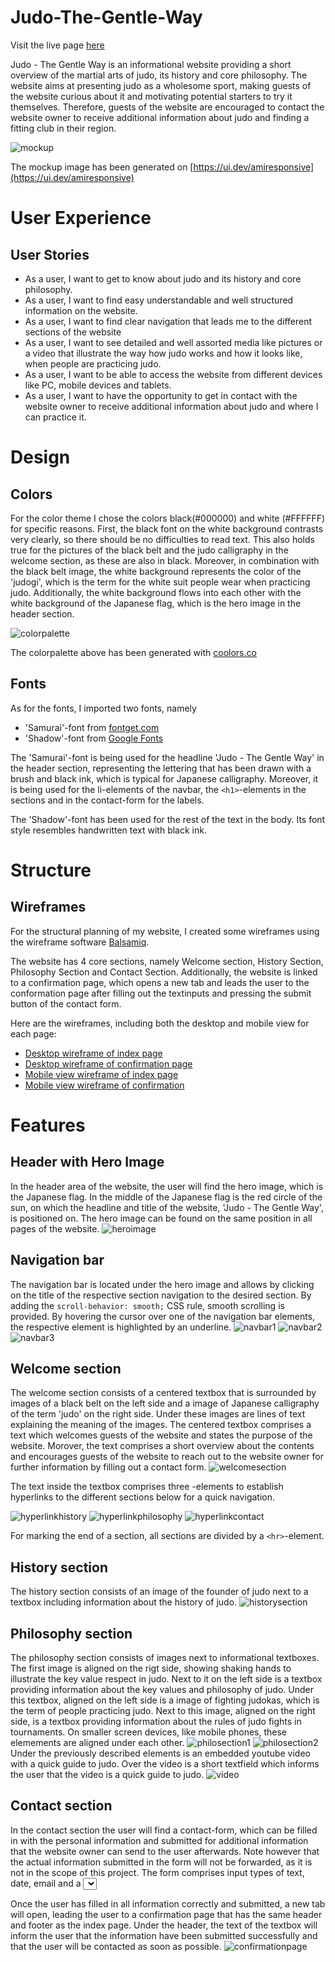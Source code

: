 # Judo-The-Gentle-Way
Visit the live page [here](https://herfri.github.io/Judo-The-Gentle-Way/)

Judo - The Gentle Way is an informational website providing a short overview of the martial arts of judo, its history and core philosophy. The website aims at presenting judo as a wholesome sport, making guests of the website curious about it and motivating potential starters to try it themselves. Therefore, guests of the website are encouraged to contact the website owner to receive additional information about judo and finding a fitting club in their region.
 
![mockup](https://github.com/HerFri/Judo-The-Gentle-Way/blob/main/readmeimages/mockup.PNG?raw=true)

The mockup image has been generated on [https://ui.dev/amiresponsive](https://ui.dev/amiresponsive)


# User Experience
## User Stories
* As a user, I want to get to know about judo and its history and core philosophy.
* As a user, I want to find easy understandable and well structured information on the website.
* As a user, I want to find clear navigation that leads me to the different sections of the website
* As a user, I want to see detailed and well assorted media like pictures or a video that illustrate the way how judo works and how it looks like, when people are practicing judo.
* As a user, I want to be able to access the website from different devices like PC, mobile devices and tablets.
* As a user, I want to have the opportunity to get in contact with the website owner to receive additional information about judo and where I can practice it.

# Design
## Colors
For the color theme I chose the colors black(#000000) and white (#FFFFFF) for specific reasons. First, the black font on the white background contrasts very clearly, so there should be no difficulties to read text. This also holds true for the pictures of the black belt and the judo calligraphy in the welcome section, as these are also in black. Moreover, in combination with the black belt image, the white background represents the color of the 'judogi', which is the term for the white suit people wear when practicing judo. Additionally, the white background flows into each other with the white background of the Japanese flag, which is the hero image in the header section.

![colorpalette](https://github.com/HerFri/Judo-The-Gentle-Way/blob/main/readmeimages/colorpalette.PNG?raw=true)

The colorpalette above has been generated with [coolors.co](https://coolors.co/user/palettes/64add1736ab1ee000bab1832)

## Fonts
As for the fonts, I imported two fonts, namely
* 'Samurai'-font from [fontget.com](https://www.fontget.com/font/samurai-warrior/)
* 'Shadow'-font from [Google Fonts](https://fonts.google.com/specimen/Shadows+Into+Light?preview.text=Judo%20is%20one%20of%20the%20most%20practised%20psorts%20in%20ur%20anus&preview.text_type=custom)

The 'Samurai'-font is being used for the headline 'Judo - The Gentle Way' in the header section, representing the lettering that has been drawn with a brush and black ink, which is typical for Japanese calligraphy. Moreover, it is being used for the li-elements of the navbar, the `<h1>`-elements in the sections and in the contact-form for the labels.

The 'Shadow'-font has been used for the rest of the text in the body. Its font style resembles handwritten text with black ink.


# Structure
## Wireframes
For the structural planning of my website, I created some wireframes using the wireframe software [Balsamiq](https://balsamiq.com/).

The website has 4 core sections, namely Welcome section, History Section, Philosophy Section and Contact Section. Additionally, the website is linked to a confirmation page, which opens a new tab and leads the user to the conformation page after filling out the textinputs and pressing the submit button of the contact form.

Here are the wireframes, including both the desktop and mobile view for each page:

* [Desktop wireframe of index page](https://github.com/HerFri/Judo-The-Gentle-Way/blob/main/readmeimages/wireframes/wholepagewf.png?raw=true)
* [Desktop wireframe of confirmation page](https://github.com/HerFri/Judo-The-Gentle-Way/blob/main/readmeimages/wireframes/confirmationwf.png?raw=true)
* [Mobile view wireframe of index page](https://github.com/HerFri/Judo-The-Gentle-Way/blob/main/readmeimages/wireframes/mobilewf.png?raw=true)
* [Mobile view wireframe of confirmation](https://github.com/HerFri/Judo-The-Gentle-Way/blob/main/readmeimages/wireframes/confirmationmobilewf.png?raw=true)


# Features
## Header with Hero Image
In the header area of the website, the user will find the hero image, which is the Japanese flag. In the middle of the Japanese flag is the red circle of the sun, on which the headline and title of the website, 'Judo - The Gentle Way', is positioned on. The hero image can be found on the same position in all pages of the website.
![heroimage](https://github.com/HerFri/Judo-The-Gentle-Way/blob/main/readmeimages/heroheader.PNG?raw=true)

## Navigation bar
The navigation bar is located under the hero image and allows by clicking on the title of the respective section navigation to the desired section. By adding the `scroll-behavior: smooth;` CSS rule, smooth scrolling is provided. By hovering the cursor over one of the navigation bar elements, the respective element is highlighted by an underline.
![navbar1](https://github.com/HerFri/Judo-The-Gentle-Way/blob/main/readmeimages/nav1.png?raw=true)
![navbar2](https://github.com/HerFri/Judo-The-Gentle-Way/blob/main/readmeimages/nav2.png?raw=true)
![navbar3](https://github.com/HerFri/Judo-The-Gentle-Way/blob/main/readmeimages/nav3.png?raw=true)


## Welcome section
The welcome section consists of a centered textbox that is surrounded by images of a black belt on the left side and a image of Japanese calligraphy of the term 'judo' on the right side. Under these images are lines of text explaining the meaning of the images. The centered textbox comprises a text which welcomes guests of the website and states the purpose of the website. Morover, the text comprises a short overview about the contents and encourages guests of the website to reach out to the website owner for further information by filling out a contact form.
![welcomesection](https://github.com/HerFri/Judo-The-Gentle-Way/blob/main/readmeimages/welcomesection.PNG?raw=true)

The text inside the textbox comprises three <a>
-elements to establish hyperlinks to the different sections below for a quick navigation.

![hyperlinkhistory](https://github.com/HerFri/Judo-The-Gentle-Way/blob/main/readmeimages/hyperlinkhis.PNG?raw=true)
![hyperlinkphilosophy](https://github.com/HerFri/Judo-The-Gentle-Way/blob/main/readmeimages/hyperlinkphil.PNG?raw=true)
![hyperlinkcontact](https://github.com/HerFri/Judo-The-Gentle-Way/blob/main/readmeimages/hyperlinkcontact.PNG?raw=true)

For marking the end of a section, all sections are divided by a `<hr>`-element.

## History section
The history section consists of an image of the founder of judo next to a textbox including information about the history of judo.
![historysection](https://github.com/HerFri/Judo-The-Gentle-Way/blob/main/readmeimages/historysection.PNG?raw=true)

## Philosophy section
The philosophy section consists of images next to informational textboxes. The first image is aligned on the rigt side, showing shaking hands to illustrate the key value respect in judo. Next to it on the left side is a textbox providing information about the key values and philosophy of judo. Under this textbox, aligned on the left side is a image of fighting judokas, which is the term of people practicing judo. Next to this image, aligned on the right side, is a textbox providing information about the rules of judo fights in tournaments. On smaller screen devices, like mobile phones, these elemements are aligned under each other.
![philosection1](https://github.com/HerFri/Judo-The-Gentle-Way/blob/main/readmeimages/philosection.PNG?raw=true)
![philosection2](https://github.com/HerFri/Judo-The-Gentle-Way/blob/main/readmeimages/philosection2.PNG?raw=true)
Under the previously described elements is an embedded youtube video with a quick guide to judo. Over the video is a short textfield which informs the user that the video is a quick guide to judo.
![video]()

## Contact section
In the contact section the user will find a contact-form, which can be filled in with the personal information and submitted for additional information that the website owner can send to the user afterwards. Note however that the actual information submitted in the form will not be forwarded, as it is not in the scope of this project. The form comprises input types of text, date, email and a <select>-element, to choose up to three options. By adding the <required>-attribute, the user has to fill out the input-elements according to the type and has to choose an option, otherwise, by clicking the submit button at the very bottom, a pop-up will inform the user that some information has been not been filled in correctly or no option has been chosen.
![contactsection](https://github.com/HerFri/Judo-The-Gentle-Way/blob/main/readmeimages/contactform.PNG?raw=true)

Once the user has filled in all information correctly and submitted, a new tab will open, leading the user to a confirmation page that has the same header and footer as the index page. Under the header, the text of the textbox will inform the user that the information have been submitted successfully and that the user will be contacted as soon as possible.
![confirmationpage](https://github.com/HerFri/Judo-The-Gentle-Way/blob/main/readmeimages/confirmationpage.PNG?raw=true)